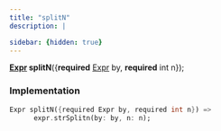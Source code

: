 ```yaml
---
title: "splitN"
description: |

sidebar: {hidden: true}
---
```

<span class="dart-code"><strong>[Expr] splitN</strong>({<span class="nobr"><strong>required</strong> [Expr] by</span>, <span class="nobr"><strong>required</strong> int n</span>});</span>


### Implementation
```dart
Expr splitN({required Expr by, required int n}) =>
      expr.strSplitn(by: by, n: n);
```

[Expr]: /reference/classes/expr